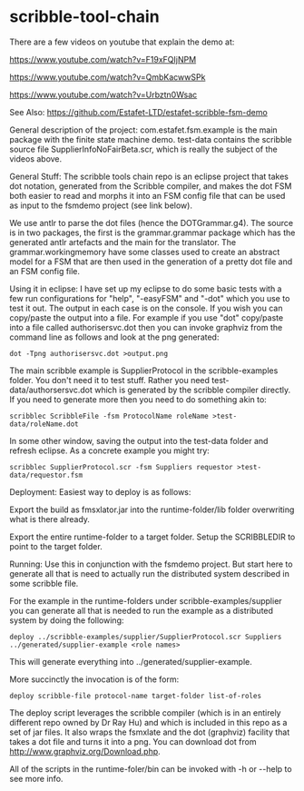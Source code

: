 # scribble-tool-chain
There are a few videos on youtube that explain the demo at:

https://www.youtube.com/watch?v=F19xFQIjNPM

https://www.youtube.com/watch?v=QmbKacwwSPk

https://www.youtube.com/watch?v=Urbztn0Wsac

See Also:
https://github.com/Estafet-LTD/estafet-scribble-fsm-demo

General description of the project:
com.estafet.fsm.example is the main package with the finite state machine demo.
test-data contains the scribble source file SupplierInfoNoFairBeta.scr, which is really the subject of the videos above.

General Stuff:
The scribble tools chain repo is an eclipse project that takes dot notation, generated from the Scribble compiler, and makes the dot FSM both easier to read and morphs it into an FSM config file that can be used as input to the fsmdemo project (see link below).

We use antlr to parse the dot files (hence the DOTGrammar.g4). The source is in two packages, the first is the grammar.grammar package which has the generated antlr artefacts and the main for the translator. The grammar.workingmemory have some classes used to create an abstract model for a FSM that are then used in the generation of a pretty dot file and an FSM config file.

Using it in eclipse:
I have set up my eclipse to do some basic tests with a few run configurations for "help", "-easyFSM" and "-dot" which you use to test it out. The output in each case is on the console. If you wish you can copy/paste the output into a file. For example if you use "dot" copy/paste into a file called authorisersvc.dot then you can invoke graphviz from the command line as follows and look at the png generated:

	dot -Tpng authorisersvc.dot >output.png

The main scribble example is SupplierProtocol in the scribble-examples folder. You don't need it to test stuff. Rather you need test-data/authorsersvc.dot which is generated by the scribble compiler directly. If you need to generate more then you need to do something akin to:

	scribblec ScribbleFile -fsm ProtocolName roleName >test-data/roleName.dot

In some other window, saving the output into the test-data folder and refresh eclipse. As a concrete example you might try:

	scribblec SupplierProtocol.scr -fsm Suppliers requestor >test-data/requestor.fsm

Deployment:
Easiest way to deploy is as follows:

Export the build as fmsxlator.jar into the runtime-folder/lib folder overwriting what is there already.

Export the entire runtime-folder to a target folder. Setup the SCRIBBLEDIR to point to the target folder.

Running:
Use this in conjunction with the fsmdemo project. But start here to generate all that is need to actually run the distributed system described in some scribble file.

For the example in the runtime-folders under scribble-examples/supplier you can generate all that is needed to run the example as a distributed system by doing the following:

	deploy ../scribble-examples/supplier/SupplierProtocol.scr Suppliers ../generated/supplier-example <role names>

This will generate everything into ../generated/supplier-example.
 
 More succinctly the invocation is of the form:

	deploy scribble-file protocol-name target-folder list-of-roles

The deploy script leverages the scribble compiler (which is in an entirely different repo owned by Dr Ray Hu) and which is included in this repo as a set of jar files. It also wraps the fsmxlate and the dot (graphviz) facility that takes a dot file and turns it into a png. You can download dot from http://www.graphviz.org/Download.php.

All of the scripts in the runtime-foler/bin can be invoked with -h or --help to see more info.






